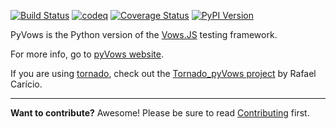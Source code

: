 [![Build Status](https://secure.travis-ci.org/heynemann/pyvows.png?branch=master)](http://travis-ci.org/heynemann/pyvows)
[![codeq](https://codeq.io/github/heynemann/pyvows/badges/master.png)](https://codeq.io/github/heynemann/pyvows/branches/master)
[![Coverage Status](https://coveralls.io/repos/heynemann/pyvows/badge.png)](https://coveralls.io/r/heynemann/pyvows)
[![PyPI Version](https://pypip.in/v/pyVows/badge.png)](https://crate.io/packages/pyVows)

PyVows is the Python version of the [Vows.JS](http://vowsjs.org) testing framework.

For more info, go to [pyVows website](http://pyvows.org).

If you are using [tornado](http://www.tornadoweb.org), check out the 
[Tornado_pyVows project](https://github.com/rafaelcaricio/tornado_pyvows) 
by Rafael Carício.

----

**Want to contribute?**  Awesome!  Please be sure to read 
[Contributing](./CONTRIBUTING.md) first.
